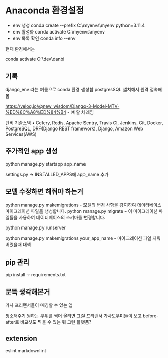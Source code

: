 # Anaconda 환경설정

- env 생성
conda create --prefix C:\myenvs\myenv python=3.11.4
- env 활성화
conda activate C:\myenvs\myenv
- env 목록 확인
conda info --env

현재 환경에서는

conda activate C:\dev\danbi

## 기록

django_env 라는 이름으로 conda 환경 생성함
postgresSQL 설치해서 원격 접속해봄

<https://velog.io/@new_wisdom/Django-3-Model-MTV-%ED%8C%A8%ED%84%B4> - 얘 할 차례임

단비 기술스택
• Celery, Redis, Apache Sentry, Travis CI, Jenkins, Git, Docker, PostgreSQL, DRF(Django REST framework), Django, Amazon Web Services(AWS)

## 추가적인 app 생성

python manage.py startapp app_name

settings.py -> INSTALLED_APPS에 app_name 추가

## 모델 수정하면 해줘야 하는거

python manage.py makemigrations  - 모델의 변경 사항을 감지하여 데이터베이스 마이그레이션 파일을 생성합니다.
python manage.py migrate - 이 마이그레이션 파일들을 사용하여 데이터베이스의 스키마를 변경합니다.

python manage.py runserver

python manage.py makemigrations your_app_name - 마이그레이션 파일 지워버렸을때 대책

## pip 관리

pip install -r requirements.txt

## 문뜩 생각해본거

가사 프리랜서들이 매칭할 수 있는 앱

청소해주기 원하는 부위를 찍어 올리면 그걸 프리랜서 가사도우미들이 보고 before-after로 비교샷도 찍을 수 있는 뭐 그런 플랫폼?

## extension

eslint
markdownlint
